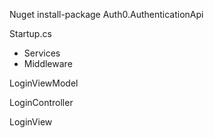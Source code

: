 

Nuget
install-package Auth0.AuthenticationApi

Startup.cs
* Services
* Middleware

LoginViewModel

LoginController

LoginView


